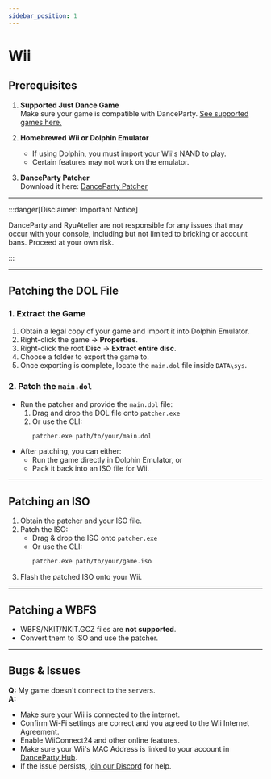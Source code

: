 ```yaml
---
sidebar_position: 1
---
```


# Wii

## Prerequisites

1. **Supported Just Dance Game**  
   Make sure your game is compatible with DanceParty. [See supported games here.](../games.md)  

2. **Homebrewed Wii or Dolphin Emulator**
   - If using Dolphin, you must import your Wii's NAND to play.  
   - Certain features may not work on the emulator.  

3. **DanceParty Patcher**  
   Download it here: [DanceParty Patcher](https://github.com/dancepartyteam/patcher)

---

:::danger[Disclaimer: Important Notice]

DanceParty and RyuAtelier are not responsible for any issues that may occur with your console, including but not limited to bricking or account bans. Proceed at your own risk.

:::

---

## Patching the DOL File

### 1. Extract the Game

1. Obtain a legal copy of your game and import it into Dolphin Emulator.  
2. Right-click the game → **Properties**.  
3. Right-click the root **Disc** → **Extract entire disc**.  
4. Choose a folder to export the game to.  
5. Once exporting is complete, locate the `main.dol` file inside `DATA\sys`.

### 2. Patch the `main.dol`

- Run the patcher and provide the `main.dol` file:  
  1. Drag and drop the DOL file onto `patcher.exe`  
  2. Or use the CLI:  
     ```bash
     patcher.exe path/to/your/main.dol
     ```  
- After patching, you can either:  
  - Run the game directly in Dolphin Emulator, or  
  - Pack it back into an ISO file for Wii.

---

## Patching an ISO

1. Obtain the patcher and your ISO file.  
2. Patch the ISO:  
   - Drag & drop the ISO onto `patcher.exe`  
   - Or use the CLI:  
     ```bash
     patcher.exe path/to/your/game.iso
     ```  
3. Flash the patched ISO onto your Wii.

---

## Patching a WBFS

- WBFS/NKIT/NKIT.GCZ files are **not supported**.  
- Convert them to ISO and use the patcher.

---

## Bugs & Issues

**Q:** My game doesn't connect to the servers.  
**A:**  
- Make sure your Wii is connected to the internet.  
- Confirm Wi-Fi settings are correct and you agreed to the Wii Internet Agreement.  
- Enable WiiConnect24 and other online features.
- Make sure your Wii's MAC Address is linked to your account in [DanceParty Hub](https://dp-dev.ryuatelier.org/hub/profile).
- If the issue persists, [join our Discord](https://dp.ryuatelier.org/discord) for help.
